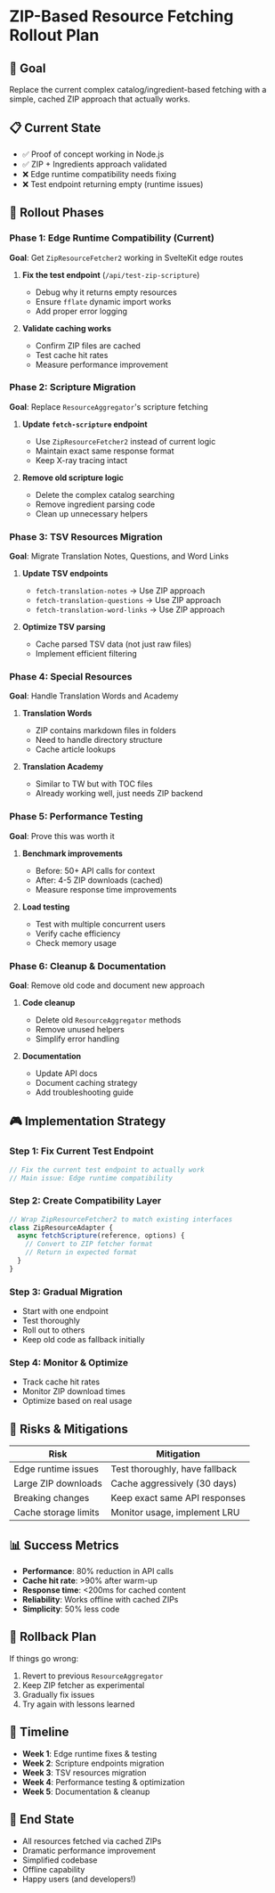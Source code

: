 # ZIP-Based Resource Fetching Rollout Plan

## 🎯 Goal

Replace the current complex catalog/ingredient-based fetching with a simple, cached ZIP approach that actually works.

## 📋 Current State

- ✅ Proof of concept working in Node.js
- ✅ ZIP + Ingredients approach validated
- ❌ Edge runtime compatibility needs fixing
- ❌ Test endpoint returning empty (runtime issues)

## 🚀 Rollout Phases

### Phase 1: Edge Runtime Compatibility (Current)

**Goal**: Get `ZipResourceFetcher2` working in SvelteKit edge routes

1. **Fix the test endpoint** (`/api/test-zip-scripture`)
   - Debug why it returns empty resources
   - Ensure `fflate` dynamic import works
   - Add proper error logging

2. **Validate caching works**
   - Confirm ZIP files are cached
   - Test cache hit rates
   - Measure performance improvement

### Phase 2: Scripture Migration

**Goal**: Replace `ResourceAggregator`'s scripture fetching

1. **Update `fetch-scripture` endpoint**
   - Use `ZipResourceFetcher2` instead of current logic
   - Maintain exact same response format
   - Keep X-ray tracing intact

2. **Remove old scripture logic**
   - Delete the complex catalog searching
   - Remove ingredient parsing code
   - Clean up unnecessary helpers

### Phase 3: TSV Resources Migration

**Goal**: Migrate Translation Notes, Questions, and Word Links

1. **Update TSV endpoints**
   - `fetch-translation-notes` → Use ZIP approach
   - `fetch-translation-questions` → Use ZIP approach
   - `fetch-translation-word-links` → Use ZIP approach

2. **Optimize TSV parsing**
   - Cache parsed TSV data (not just raw files)
   - Implement efficient filtering

### Phase 4: Special Resources

**Goal**: Handle Translation Words and Academy

1. **Translation Words**
   - ZIP contains markdown files in folders
   - Need to handle directory structure
   - Cache article lookups

2. **Translation Academy**
   - Similar to TW but with TOC files
   - Already working well, just needs ZIP backend

### Phase 5: Performance Testing

**Goal**: Prove this was worth it

1. **Benchmark improvements**
   - Before: 50+ API calls for context
   - After: 4-5 ZIP downloads (cached)
   - Measure response time improvements

2. **Load testing**
   - Test with multiple concurrent users
   - Verify cache efficiency
   - Check memory usage

### Phase 6: Cleanup & Documentation

**Goal**: Remove old code and document new approach

1. **Code cleanup**
   - Delete old `ResourceAggregator` methods
   - Remove unused helpers
   - Simplify error handling

2. **Documentation**
   - Update API docs
   - Document caching strategy
   - Add troubleshooting guide

## 🎮 Implementation Strategy

### Step 1: Fix Current Test Endpoint

```typescript
// Fix the current test endpoint to actually work
// Main issue: Edge runtime compatibility
```

### Step 2: Create Compatibility Layer

```typescript
// Wrap ZipResourceFetcher2 to match existing interfaces
class ZipResourceAdapter {
  async fetchScripture(reference, options) {
    // Convert to ZIP fetcher format
    // Return in expected format
  }
}
```

### Step 3: Gradual Migration

- Start with one endpoint
- Test thoroughly
- Roll out to others
- Keep old code as fallback initially

### Step 4: Monitor & Optimize

- Track cache hit rates
- Monitor ZIP download times
- Optimize based on real usage

## 🚨 Risks & Mitigations

| Risk                 | Mitigation                     |
| -------------------- | ------------------------------ |
| Edge runtime issues  | Test thoroughly, have fallback |
| Large ZIP downloads  | Cache aggressively (30 days)   |
| Breaking changes     | Keep exact same API responses  |
| Cache storage limits | Monitor usage, implement LRU   |

## 📊 Success Metrics

- **Performance**: 80% reduction in API calls
- **Cache hit rate**: >90% after warm-up
- **Response time**: <200ms for cached content
- **Reliability**: Works offline with cached ZIPs
- **Simplicity**: 50% less code

## 🔄 Rollback Plan

If things go wrong:

1. Revert to previous `ResourceAggregator`
2. Keep ZIP fetcher as experimental
3. Gradually fix issues
4. Try again with lessons learned

## 📅 Timeline

- **Week 1**: Edge runtime fixes & testing
- **Week 2**: Scripture endpoints migration
- **Week 3**: TSV resources migration
- **Week 4**: Performance testing & optimization
- **Week 5**: Documentation & cleanup

## 🎉 End State

- All resources fetched via cached ZIPs
- Dramatic performance improvement
- Simplified codebase
- Offline capability
- Happy users (and developers!)
